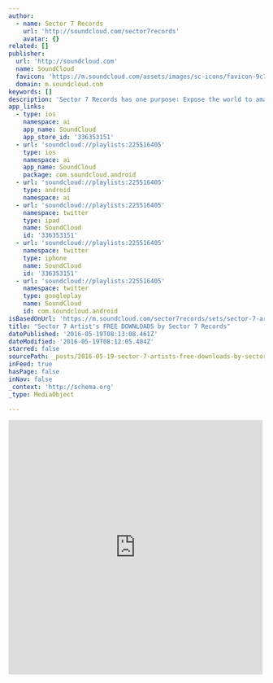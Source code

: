```yaml
---
author:
  - name: Sector 7 Records
    url: 'http://soundcloud.com/sector7records'
    avatar: {}
related: []
publisher:
  url: 'http://soundcloud.com'
  name: SoundCloud
  favicon: 'https://m.soundcloud.com/assets/images/sc-icons/favicon-9c79c761.ico'
  domain: m.soundcloud.com
keywords: []
description: 'Sector 7 Records has one purpose: Expose the world to amazing electronic music artists and sounds. S7R accepts any genre.'
app_links:
  - type: ios
    namespace: ai
    app_name: SoundCloud
    app_store_id: '336353151'
  - url: 'soundcloud://playlists:225516405'
    type: ios
    namespace: ai
    app_name: SoundCloud
    package: com.soundcloud.android
  - url: 'soundcloud://playlists:225516405'
    type: android
    namespace: ai
  - url: 'soundcloud://playlists:225516405'
    namespace: twitter
    type: ipad
    name: SoundCloud
    id: '336353151'
  - url: 'soundcloud://playlists:225516405'
    namespace: twitter
    type: iphone
    name: SoundCloud
    id: '336353151'
  - url: 'soundcloud://playlists:225516405'
    namespace: twitter
    type: googleplay
    name: SoundCloud
    id: com.soundcloud.android
isBasedOnUrl: 'https://m.soundcloud.com/sector7records/sets/sector-7-artists-free-1'
title: "Sector 7 Artist's FREE DOWNLOADS by Sector 7 Records"
datePublished: '2016-05-19T08:13:08.461Z'
dateModified: '2016-05-19T08:12:05.404Z'
starred: false
sourcePath: _posts/2016-05-19-sector-7-artists-free-downloads-by-sector-7-records.md
inFeed: true
hasPage: false
inNav: false
_context: 'http://schema.org'
_type: MediaObject

---
```

<iframe src="https://cdn.embedly.com/widgets/media.html?src=https%3A%2F%2Fw.soundcloud.com%2Fplayer%2F%3Fvisual%3Dtrue%26url%3Dhttp%253A%252F%252Fapi.soundcloud.com%252Fplaylists%252F225516405%26show_artwork%3Dtrue&amp;url=https%3A%2F%2Fm.soundcloud.com%2Fsector7records%2Fsets%2Fsector-7-artists-free-1&amp;image=http%3A%2F%2Fi1.sndcdn.com%2Fartworks-000163031096-wr6j2d-t500x500.jpg&amp;key=b7d04c9b404c499eba89ee7072e1c4f7&amp;type=text%2Fhtml&amp;schema=soundcloud" width="500" height="500" scrolling="no" frameborder="0" allowfullscreen="" style=""></iframe>